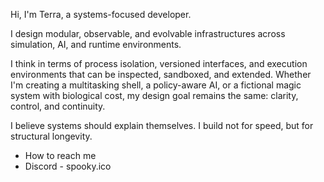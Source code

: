Hi, I'm Terra, a systems-focused developer.

I design modular, observable, and evolvable infrastructures across simulation, AI, and runtime environments.

I think in terms of process isolation, versioned interfaces, and execution environments that can be inspected, sandboxed, and extended. Whether I'm creating a multitasking shell, a policy-aware AI, or a fictional magic system with biological cost, my design goal remains the same: clarity, control, and continuity.

I believe systems should explain themselves. I build not for speed, but for structural longevity.

- How to reach me
-   Discord - spooky.ico

<!---
reeet24/reeet24 is a ✨ special ✨ repository because its `README.md` (this file) appears on your GitHub profile.
You can click the Preview link to take a look at your changes.
--->
